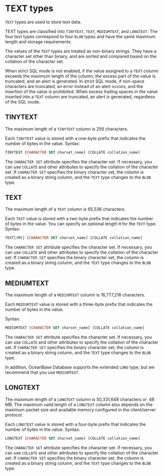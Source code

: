 # TEXT types

`TEXT` types are used to store text data.

TEXT types are classified into `TINYTEXT`, `TEXT`, `MEDIUMTEXT`, and `LONGTEXT`. The four text types correspond to four `BLOB` types and have the same maximum length and storage requirements.

The values of the `TEXT` types are treated as non-binary strings. They have a character set other than binary, and are sorted and compared based on the collation of the character set.

When strict SQL mode is not enabled, if the value assigned to a `TEXT` column exceeds the maximum length of the column, the excess part of the value is truncated, and an alert is generated. In strict SQL mode, if non-space characters are truncated, an error instead of an alert occurs, and the insertion of the value is prohibited. When excess trailing spaces in the value inserted into a `TEXT` column are truncated, an alert is generated, regardless of the SQL mode.

## TINYTEXT

The maximum length of a `TINYTEXT` column is 256 characters.

Each `TINYTEXT` value is stored with a one-byte prefix that indicates the number of bytes in the value. Syntax:

```sql
TINYTEXT [CHARACTER SET charset_name] [COLLATE collation_name]
```

The `CHARACTER SET` attribute specifies the character set. If necessary, you can use `COLLATE` and other attributes to specify the collation of the character set. If `CHARACTER SET` specifies the binary character set, the column is created as a binary string column, and the `TEXT` type changes to the `BLOB` type.

## TEXT

The maximum length of a `TEXT` column is 65,536 characters.

Each `TEXT` value is stored with a two-byte prefix that indicates the number of bytes in the value. You can specify an optional length `M` for the `TEXT` type. Syntax:

```sql
TEXT[(M)] [CHARACTER SET charset_name] [COLLATE collation_name]
```

The `CHARACTER SET` attribute specifies the character set. If necessary, you can use `COLLATE` and other attributes to specify the collation of the character set.  If `CHARACTER SET` specifies the binary character set, the column is created as a binary string column, and the `TEXT` type changes to the `BLOB` type.

## MEDIUMTEXT

The maximum length of a `MEDIUMTEXT` column is 16,777,216 characters.

Each `MEDIUMTEXT` value is stored with a three-byte prefix that indicates the number of bytes in the value.

Syntax:

```sql
MEDIUMTEXT [CHARACTER SET charset_name] [COLLATE collation_name]
```

The `CHARACTER SET` attribute specifies the character set. If necessary, you can use `COLLATE` and other attributes to specify the collation of the character set. If `CHARACTER SET` specifies the binary character set, the column is created as a binary string column, and the `TEXT` type changes to the `BLOB` type.

In addition, OceanBase Database supports the extended `LONG` type, but we recommend that you use `MEDIUMTEXT`.

## LONGTEXT

The maximum length of a `LONGTEXT` column is 50,331,648 characters or` `48 MB. The maximum valid length of a `LONGTEXT` column also depends on the maximum packet size and available memory configured in the client/server protocol.

Each `LONGTEXT` value is stored with a four-byte prefix that indicates the number of bytes in the value. Syntax:

```sql
LONGTEXT [CHARACTER SET charset_name] [COLLATE collation_name]
```

The `CHARACTER SET` attribute specifies the character set. If necessary, you can use `COLLATE` and other attributes to specify the collation of the character set. If `CHARACTER SET` specifies the binary character set, the column is created as a binary string column, and the `TEXT` type changes to the `BLOB` type.
